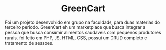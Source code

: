 <h1 align="center">GreenCart</h1>
Foi um projeto desenvolvido em grupo na faculdade, para duas materias do terceiro periodo.
GreenCart eh um marketplace que busca integrar a pessoa que busca consumir alimentos saudaveis com pequenos produtores rurais.
foi feito em PHP, JS, HTML, CSS, possui um CRUD completo e tratamento de sessoes.
